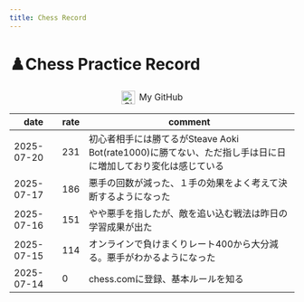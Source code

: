 ```yaml
---
title: Chess Record
---
```


# ♟️Chess Practice Record

<p align="center">
  <a href="https://github.com/nax2orbit" target="_blank" rel="noopener" style="display:inline-flex; align-items:center; gap:0.5em; font-size:1.1em; text-decoration:none;">
    <img src="https://github.githubassets.com/images/icons/emoji/octocat.png" alt="GitHub" width="24" height="24" style="vertical-align:middle;">
    My GitHub
  </a>
</p>

| date       | rate | comment            |
|------------|--------|--------------------------|
| 2025-07-20 | 231   | 初心者相手には勝てるがSteave Aoki Bot(rate1000)に勝てない、ただ指し手は日に日に増加しており変化は感じている|
| 2025-07-17 | 186   | 悪手の回数が減った、１手の効果をよく考えて決断するようになった|
| 2025-07-16 | 151   | やや悪手を指したが、敵を追い込む戦法は昨日の学習成果が出た|
| 2025-07-15 | 114   | オンラインで負けまくりレート400から大分減る。悪手がわかるようになった |
| 2025-07-14 | 0   | chess.comに登録、基本ルールを知る |
